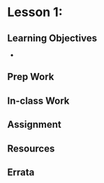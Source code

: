 # Lesson 1:
## Learning Objectives
*

## Prep Work

## In-class Work

## Assignment

## Resources

## Errata
